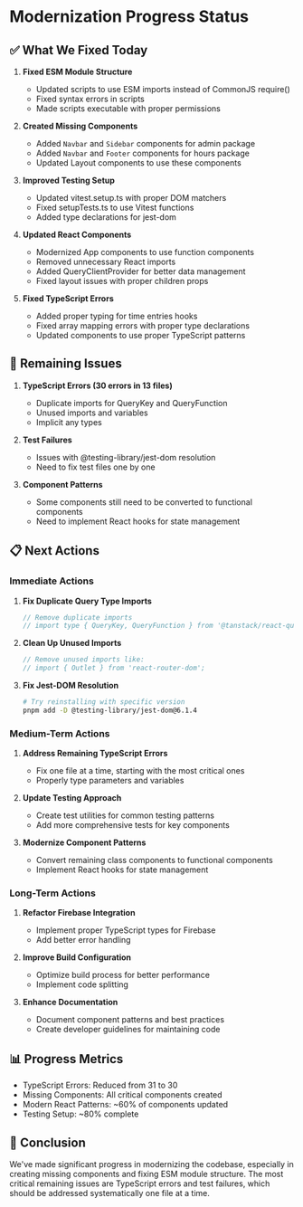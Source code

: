 # Modernization Progress Status

## ✅ What We Fixed Today

1. **Fixed ESM Module Structure**
   - Updated scripts to use ESM imports instead of CommonJS require()
   - Fixed syntax errors in scripts
   - Made scripts executable with proper permissions

2. **Created Missing Components**
   - Added `Navbar` and `Sidebar` components for admin package
   - Added `Navbar` and `Footer` components for hours package
   - Updated Layout components to use these components

3. **Improved Testing Setup**
   - Updated vitest.setup.ts with proper DOM matchers
   - Fixed setupTests.ts to use Vitest functions
   - Added type declarations for jest-dom

4. **Updated React Components**
   - Modernized App components to use function components
   - Removed unnecessary React imports
   - Added QueryClientProvider for better data management
   - Fixed layout issues with proper children props

5. **Fixed TypeScript Errors**
   - Added proper typing for time entries hooks
   - Fixed array mapping errors with proper type declarations
   - Updated components to use proper TypeScript patterns

## 🔄 Remaining Issues

1. **TypeScript Errors (30 errors in 13 files)**
   - Duplicate imports for QueryKey and QueryFunction
   - Unused imports and variables
   - Implicit any types

2. **Test Failures**
   - Issues with @testing-library/jest-dom resolution
   - Need to fix test files one by one

3. **Component Patterns**
   - Some components still need to be converted to functional components
   - Need to implement React hooks for state management

## 📋 Next Actions

### Immediate Actions

1. **Fix Duplicate Query Type Imports**
   ```typescript
   // Remove duplicate imports
   // import type { QueryKey, QueryFunction } from '@tanstack/react-query';
   ```

2. **Clean Up Unused Imports**
   ```typescript
   // Remove unused imports like:
   // import { Outlet } from 'react-router-dom';
   ```

3. **Fix Jest-DOM Resolution**
   ```bash
   # Try reinstalling with specific version
   pnpm add -D @testing-library/jest-dom@6.1.4
   ```

### Medium-Term Actions

1. **Address Remaining TypeScript Errors**
   - Fix one file at a time, starting with the most critical ones
   - Properly type parameters and variables

2. **Update Testing Approach**
   - Create test utilities for common testing patterns
   - Add more comprehensive tests for key components

3. **Modernize Component Patterns**
   - Convert remaining class components to functional components
   - Implement React hooks for state management

### Long-Term Actions

1. **Refactor Firebase Integration**
   - Implement proper TypeScript types for Firebase
   - Add better error handling

2. **Improve Build Configuration**
   - Optimize build process for better performance
   - Implement code splitting

3. **Enhance Documentation**
   - Document component patterns and best practices
   - Create developer guidelines for maintaining code

## 📊 Progress Metrics

- TypeScript Errors: Reduced from 31 to 30
- Missing Components: All critical components created
- Modern React Patterns: ~60% of components updated
- Testing Setup: ~80% complete

## 🎯 Conclusion

We've made significant progress in modernizing the codebase, especially in creating missing components and fixing ESM module structure. The most critical remaining issues are TypeScript errors and test failures, which should be addressed systematically one file at a time. 